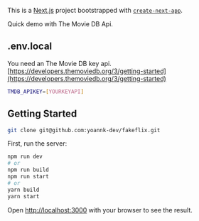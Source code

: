 This is a [Next.js](https://nextjs.org/) project bootstrapped with [`create-next-app`](https://github.com/vercel/next.js/tree/canary/packages/create-next-app).

Quick demo with The Movie DB Api.

## .env.local
You need an The Movie DB key api.
[https://developers.themoviedb.org/3/getting-started](https://developers.themoviedb.org/3/getting-started)

```bash
TMDB_APIKEY=[YOURKEYAPI]
```

## Getting Started

```bash
git clone git@github.com:yoannk-dev/fakeflix.git
```

First, run the server:

```bash
npm run dev
# or
npm run build
npm run start
# or
yarn build
yarn start
```

Open [http://localhost:3000](http://localhost:3000) with your browser to see the result.
